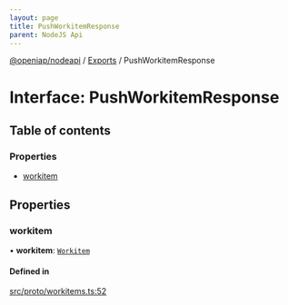 ```yaml
---
layout: page
title: PushWorkitemResponse
parent: NodeJS Api
---
```

[@openiap/nodeapi](../README) / [Exports](../modules) / PushWorkitemResponse

# Interface: PushWorkitemResponse

## Table of contents

### Properties

- [workitem](PushWorkitemResponse#workitem)

## Properties

### workitem

• **workitem**: [`Workitem`](../modules#workitem)

#### Defined in

[src/proto/workitems.ts:52](https://github.com/openiap/nodeapi/blob/a6b5438/src/proto/workitems.ts#L52)

